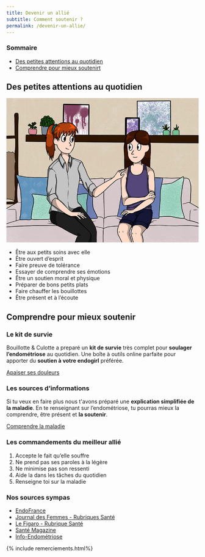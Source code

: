 ```yaml
---
title: Devenir un allié
subtitle: Comment soutenir ?
permalink: /devenir-un-allie/
---
```


<section class="sources section">
    <div class="container">
        <div class="row">
            <h3>Sommaire</h3>
            <ul class="d-flex flex-column justify-content-center mb-0">
                <li class="list-group-item mb-3 mb-lg-0"><a href="#sect1">Des petites attentions au quotidien</a></li>
                <li class="list-group-item mb-3 mb-lg-0"><a href="#sect2">Comprendre pour mieux soutenirt</a></li>
            </ul>
        </div>
    </div>
</section>

<section id="sect1" class="section">
    <div class="container">
        <h2 class="mb-56"><span>Des petites attentions au quotidien</span></h2>
        <div class="row mb-50 d-flex justify-content-between">
            <img class="col-lg-5" src="/assets/images/content/soutenir.jpg">
            <ul class="col-lg-5 liste_soutien d-flex flex-column justify-content-between">
                <li class="list-group-item my-3 my-lg-0">Être aux petits soins avec elle</li>
                <li class="list-group-item mb-3 mb-lg-0">Être ouvert d’esprit</li>
                <li class="list-group-item mb-3 mb-lg-0">Faire preuve de tolérance</li>
                <li class="list-group-item mb-3 mb-lg-0">Essayer de comprendre ses émotions</li>
                <li class="list-group-item mb-3 mb-lg-0">Être un soutien moral et physique</li>
                <li class="list-group-item mb-3 mb-lg-0">Préparer de bons petits plats</li>
                <li class="list-group-item mb-3 mb-lg-0">Faire chauffer les bouillottes</li>
                <li class="list-group-item "><span>Être présent et à l’écoute</span></li>
            </ul>
        </div>
    </div> 
</section>

<section id="sect2" class="section">
    <div class="container">
        <h2 class="mb-56"><span>Comprendre pour mieux soutenir</span></h2>
        <div class="row d-flex justify-content-between mb-72">
            <div class=" col-12 col-lg-5 d-flex justify-content-center align-items-start flex-column mb-5 mb-lg-0">
                <h3>Le kit de survie</h3>
                <p class="card-text">Bouillotte & Culotte a preparé un <b>kit de survie</b> très complet pour <b>soulager l’endométriose</b> au quotidien. Une boîte à outils online parfaite pour apporter du <b>soutien à votre endogirl</b> préférée.</p>
                <a href="/apaiser-les-douleurs/" class="btn btn-primary">Apaiser ses douleurs</a>
            </div>
            <div class=" col-12 col-lg-5 d-flex justify-content-center align-items-start flex-column ">
                <h3>Les sources d’informations</h3>
                <p class="card-text">Si tu veux en faire plus nous t'avons préparé une <b>explication simplifiée de la maladie</b>. En te renseignant sur l’endométriose, tu pourras mieux la comprendre, être présent et <b>la soutenir</b>.</p>
                <a href="/comprendre-la-maladie/" class="btn btn-primary">Comprendre la maladie</a>
            </div>
        </div>
        <div class="row d-flex justify-content-between">
            <h3 > Les commandements du meilleur allié</h3>
            <ol class="d-flex flex-lg-row flex-column list-group list-group-numbered">
                <li class="p-3 list-group-item my-5 my-lg-0">Accepte le fait qu’elle souffre</li>
                <li class="p-3 list-group-item mb-5 mb-lg-0">Ne prend pas ses paroles à la légère</li>
                <li class="p-3 list-group-item mb-5 mb-lg-0">Ne minimise pas son ressenti</li>
                <li class="p-3 list-group-item mb-5 mb-lg-0">Aide la dans les tâches du quotidien</li>
                <li class="p-3 list-group-item">Renseigne toi sur la maladie</li>
            </ol>
        </div>
    </div>
</section>

<section class="sources section">
    <div class="container">
        <div class="row">
            <h3>Nos sources sympas</h3>
            <ul class="d-flex flex-column justify-content-lg-between flex-lg-row">
                <li><a href="https://www.endofrance.org/">EndoFrance</a></li>
                <li><a href="https://sante.journaldesfemmes.fr/">Journal des Femmes - Rubriques Santé</a></li>
                <li><a href="https://sante.lefigaro.fr/sante/maladie/endometriose/est-ce-que-cest-grave#:~:text=L'endom%C3%A9triose%20est%20une%20maladie,infertilit%C3%A9%20chez%20la%20femme%20jeune">Le Figaro - Rubrique Santé</a></li>
                <li><a href="https://www.santemagazine.fr/sante/maladies/maladies-gynecologiques/endometriose/10-choses-a-savoir-sur-lendometriose-172548">Santé Magazine</a></li>
                <li><a href="https://www.info-endometriose.fr/lendometriose-cest-quoi/quest-ce-que-lendometriose/">Info-Endométriose</a></li>
            </ul>
            {% include remerciements.html%}
        </div>
    </div>
</section>